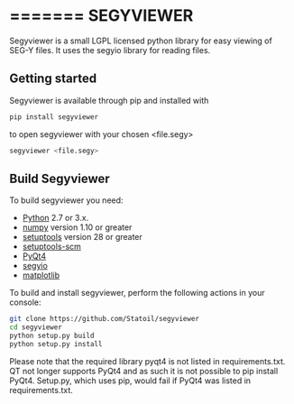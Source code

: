 =======
SEGYVIEWER
=======

Segyviewer is a small LGPL licensed python library for easy viewing of SEG-Y
files. It uses the segyio library for reading files.

## Getting started ##

Segyviewer is available through pip and installed with

```bash
pip install segyviewer
```

to open segyviewer with your chosen <file.segy>
```bash
segyviewer <file.segy>
```

## Build Segyviewer

To build segyviewer you need:

 * [Python](https://www.python.org/) 2.7 or 3.x.
 * [numpy](http://www.numpy.org/) version 1.10 or greater
 * [setuptools](https://pypi.python.org/pypi/setuptools) version 28 or greater
 * [setuptools-scm](https://pypi.python.org/pypi/setuptools_scm)
 * [PyQt4](https://www.riverbankcomputing.com/software/pyqt/download)
 * [segyio](https://github.com/Statoil/segyio)
 * [matplotlib](https://matplotlib.org/)

To build and install segyviewer, perform the following actions in your console:

```bash
git clone https://github.com/Statoil/segyviewer
cd segyviewer
python setup.py build
python setup.py install
```

Please note that the required library pyqt4 is not listed in requirements.txt. QT not longer
supports PyQt4 and as such it is not possible to pip install PyQt4.
Setup.py, which uses pip, would fail if PyQt4 was listed in requirements.txt.
